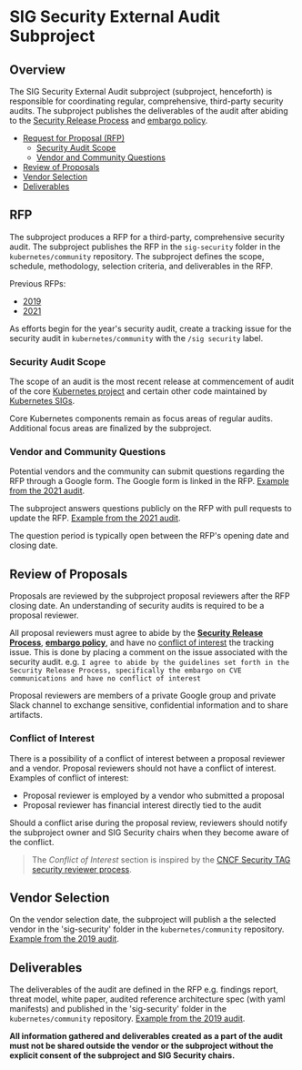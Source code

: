 # SIG Security External Audit Subproject

## Overview

The SIG Security External Audit subproject (subproject, henceforth) is responsible for coordinating regular, 
comprehensive, third-party security audits.
The subproject publishes the deliverables of the audit after abiding to the 
[Security Release Process](https://github.com/kubernetes/security/blob/master/security-release-process.md) and 
[embargo policy](https://github.com/kubernetes/security/blob/master/private-distributors-list.md#embargo-policy).

  - [Request for Proposal (RFP)](#rfp)
    - [Security Audit Scope](#security-audit-scope)
    - [Vendor and Community Questions](#vendor-and-community-questions)
  - [Review of Proposals](#review-of-proposals)
  - [Vendor Selection](#vendor-selection)
  - [Deliverables](#deliverables)

## RFP

The subproject produces a RFP for a third-party, comprehensive security audit. The subproject publishes the RFP in the 
`sig-security` folder in the `kubernetes/community` repository. The subproject defines the scope, schedule, 
methodology, selection criteria, and deliverables in the RFP.

Previous RFPs:
  - [2019](https://github.com/kubernetes/community/blob/master/sig-security/security-audit-2019/RFP.md)
  - [2021](https://github.com/kubernetes/community/blob/master/sig-security/security-audit-2021/RFP.md)

As efforts begin for the year's security audit, create a tracking issue for the security audit in 
`kubernetes/community` with the `/sig security` label.

### Security Audit Scope

The scope of an audit is the most recent release at commencement of audit of the core 
[Kubernetes project](https://github.com/kubernetes/kubernetes) and certain other code maintained by 
[Kubernetes SIGs](https://github.com/kubernetes-sigs/).

Core Kubernetes components remain as focus areas of regular audits. Additional focus areas are finalized by the 
subproject.

### Vendor and Community Questions

Potential vendors and the community can submit questions regarding the RFP through a Google form. The Google form is 
linked in the RFP. 
[Example from the 2021 audit](https://docs.google.com/forms/d/e/1FAIpQLScjApMDAJ5o5pIBFKpJ3mUhdY9w5s9VYd_TffcMSvYH_O7-og/viewform).

The subproject answers questions publicly on the RFP with pull requests to update the RFP. 
[Example from the 2021 audit](https://github.com/kubernetes/community/pull/5813).

The question period is typically open between the RFP's opening date and closing date.

## Review of Proposals

Proposals are reviewed by the subproject proposal reviewers after the RFP closing date. An understanding of security audits is required to be a proposal reviewer.

All proposal reviewers must agree to abide by the 
**[Security Release Process](https://github.com/kubernetes/security/blob/master/security-release-process.md)**, 
**[embargo policy](https://github.com/kubernetes/security/blob/master/private-distributors-list.md#embargo-policy)**, 
and have no [conflict of interest](#conflict-of-interest) the tracking issue. 
This is done by placing a comment on the issue associated with the security audit. 
e.g. `I agree to abide by the guidelines set forth in the Security Release Process, specifically the embargo on CVE 
communications and have no conflict of interest`

Proposal reviewers are members of a private Google group and private Slack channel to exchange sensitive, confidential information and to share artifacts.

### Conflict of Interest

There is a possibility of a conflict of interest between a proposal reviewer and a vendor. Proposal reviewers should not have a conflict of interest. Examples of conflict of interest:
  - Proposal reviewer is employed by a vendor who submitted a proposal
  - Proposal reviewer has financial interest directly tied to the audit

Should a conflict arise during the proposal review, reviewers should notify the subproject owner and SIG Security chairs when they become aware of the conflict.

> The _Conflict of Interest_ section is inspired by the 
[CNCF Security TAG security reviewer process](https://github.com/cncf/tag-security/blob/main/assessments/guide/security-reviewer.md#conflict-of-interest).

## Vendor Selection

On the vendor selection date, the subproject will publish a the selected vendor in the 'sig-security' folder in the `kubernetes/community` repository. 
[Example from the 2019 audit](https://github.com/kubernetes/community/blob/master/sig-security/security-audit-2019/RFP_Decision.md).

## Deliverables

The deliverables of the audit are defined in the RFP e.g. findings report, threat model, white paper, audited reference architecture spec (with yaml manifests) and published in the 'sig-security' folder in the `kubernetes/community` repository. 
[Example from the 2019 audit](https://github.com/kubernetes/community/tree/master/sig-security/security-audit-2019/findings).

**All information gathered and deliverables created as a part of the audit must not be shared outside the vendor or the subproject without the explicit consent of the subproject and SIG Security chairs.**